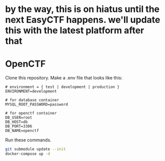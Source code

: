 by the way, this is on hiatus until the next EasyCTF happens. we'll update this with the latest platform after that
====

OpenCTF
=======

Clone this repository. Make a .env file that looks like this:

```
# environment = { test | development | production }
ENVIRONMENT=development

# for database container
MYSQL_ROOT_PASSWORD=password

# for openctf container
DB_USER=root
DB_HOST=db
DB_PORT=3306
DB_NAME=openctf
```

Run these commands.

```bash
git submodule update --init
docker-compose up -d
```
